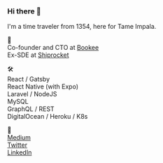 
### Hi there  👋

I'm a time traveler from 1354, here for Tame Impala.

🦄 \
Co-founder and CTO at [Bookee](https://bookeeapp.com/)\
Ex-SDE at [Shiprocket](https://www.shiprocket.in/)

🛠  \
React / Gatsby\
React Native (with Expo)\
Laravel / NodeJS\
MySQL\
GraphQL / REST\
DigitalOcean / Heroku / K8s

🔗\
[Medium](https://medium.com/@rajathans)\
[Twitter](https://twitter.com/rajathans9)\
[LinkedIn](https://www.linkedin.com/in/rajathans/)

